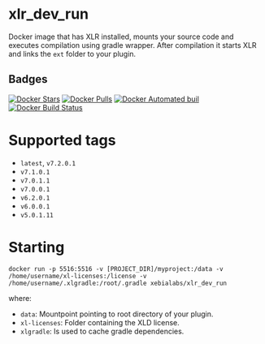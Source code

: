 # xlr_dev_run #

Docker image that has XLR installed, mounts your source code and executes compilation using gradle wrapper. 
After compilation it starts XLR and links the `ext` folder to your plugin.

## Badges ##
[![Docker Stars](https://img.shields.io/docker/stars/xebialabs/xlr_dev_run.svg)]()
[![Docker Pulls](https://img.shields.io/docker/pulls/xebialabs/xlr_dev_run.svg)]()
[![Docker Automated buil](https://img.shields.io/docker/automated/xebialabs/xlr_dev_run.svg)]()
[![Docker Build Status](https://img.shields.io/docker/build/xebialabs/xlr_dev_run.svg)]()

# Supported tags #

+ `latest`, `v7.2.0.1`
+ `v7.1.0.1`
+ `v7.0.1.1`
+ `v7.0.0.1`
+ `v6.2.0.1`
+ `v6.0.0.1`
+ `v5.0.1.11`

# Starting #

```
docker run -p 5516:5516 -v [PROJECT_DIR]/myproject:/data -v /home/username/xl-licenses:/license -v /home/username/.xlgradle:/root/.gradle xebialabs/xlr_dev_run
```

where:

* `data`: Mountpoint pointing to root directory of your plugin.
* `xl-licenses`: Folder containing the XLD license.
* `xlgradle`: Is used to cache gradle dependencies.

